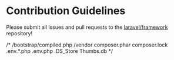 # Contribution Guidelines

Please submit all issues and pull requests to the [laravel/framework](http://github.com/laravel/framework) repository!

/*
/bootstrap/compiled.php
/vendor
composer.phar
composer.lock
.env.*.php
.env.php
.DS_Store
Thumbs.db
*/

